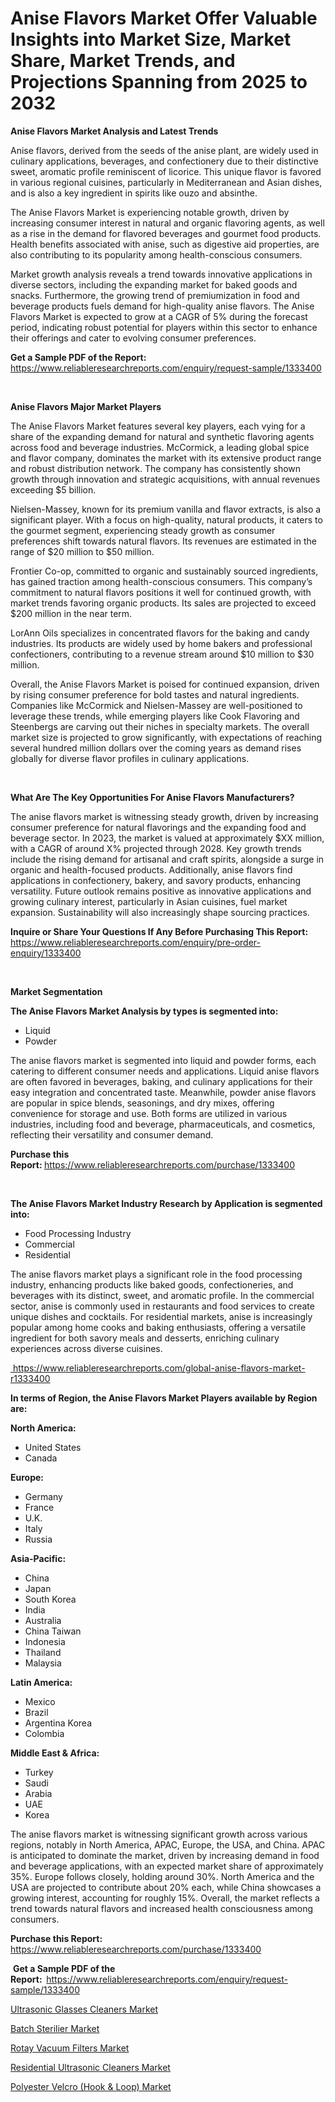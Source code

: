 <p><h1>Anise Flavors Market Offer Valuable Insights into Market Size, Market Share, Market Trends, and Projections Spanning from 2025 to 2032</h1></p><p><strong>Anise Flavors Market Analysis and Latest Trends</strong></p>
<p><p>Anise flavors, derived from the seeds of the anise plant, are widely used in culinary applications, beverages, and confectionery due to their distinctive sweet, aromatic profile reminiscent of licorice. This unique flavor is favored in various regional cuisines, particularly in Mediterranean and Asian dishes, and is also a key ingredient in spirits like ouzo and absinthe. </p><p>The Anise Flavors Market is experiencing notable growth, driven by increasing consumer interest in natural and organic flavoring agents, as well as a rise in the demand for flavored beverages and gourmet food products. Health benefits associated with anise, such as digestive aid properties, are also contributing to its popularity among health-conscious consumers. </p><p>Market growth analysis reveals a trend towards innovative applications in diverse sectors, including the expanding market for baked goods and snacks. Furthermore, the growing trend of premiumization in food and beverage products fuels demand for high-quality anise flavors. The Anise Flavors Market is expected to grow at a CAGR of 5% during the forecast period, indicating robust potential for players within this sector to enhance their offerings and cater to evolving consumer preferences.</p></p>
<p><strong>Get a Sample PDF of the Report:&nbsp;</strong> <a href="https://www.reliableresearchreports.com/enquiry/request-sample/1333400?utm_campaign=12&utm_medium=2&utm_source=Github&utm_content=ia&utm_term=24032025&utm_id=anise-flavors">https://www.reliableresearchreports.com/enquiry/request-sample/1333400</a></p>
<p>&nbsp;</p>
<p><strong>Anise Flavors Major Market Players</strong></p>
<p><p>The Anise Flavors Market features several key players, each vying for a share of the expanding demand for natural and synthetic flavoring agents across food and beverage industries. McCormick, a leading global spice and flavor company, dominates the market with its extensive product range and robust distribution network. The company has consistently shown growth through innovation and strategic acquisitions, with annual revenues exceeding $5 billion.</p><p>Nielsen-Massey, known for its premium vanilla and flavor extracts, is also a significant player. With a focus on high-quality, natural products, it caters to the gourmet segment, experiencing steady growth as consumer preferences shift towards natural flavors. Its revenues are estimated in the range of $20 million to $50 million.</p><p>Frontier Co-op, committed to organic and sustainably sourced ingredients, has gained traction among health-conscious consumers. This company’s commitment to natural flavors positions it well for continued growth, with market trends favoring organic products. Its sales are projected to exceed $200 million in the near term.</p><p>LorAnn Oils specializes in concentrated flavors for the baking and candy industries. Its products are widely used by home bakers and professional confectioners, contributing to a revenue stream around $10 million to $30 million.</p><p>Overall, the Anise Flavors Market is poised for continued expansion, driven by rising consumer preference for bold tastes and natural ingredients. Companies like McCormick and Nielsen-Massey are well-positioned to leverage these trends, while emerging players like Cook Flavoring and Steenbergs are carving out their niches in specialty markets. The overall market size is projected to grow significantly, with expectations of reaching several hundred million dollars over the coming years as demand rises globally for diverse flavor profiles in culinary applications.</p></p>
<p>&nbsp;</p>
<p><strong>What Are The Key Opportunities For Anise Flavors Manufacturers?</strong></p>
<p><p>The anise flavors market is witnessing steady growth, driven by increasing consumer preference for natural flavorings and the expanding food and beverage sector. In 2023, the market is valued at approximately $XX million, with a CAGR of around X% projected through 2028. Key growth trends include the rising demand for artisanal and craft spirits, alongside a surge in organic and health-focused products. Additionally, anise flavors find applications in confectionery, bakery, and savory products, enhancing versatility. Future outlook remains positive as innovative applications and growing culinary interest, particularly in Asian cuisines, fuel market expansion. Sustainability will also increasingly shape sourcing practices.</p></p>
<p><strong>Inquire or Share Your Questions If Any Before Purchasing This Report:</strong> <a href="https://www.reliableresearchreports.com/enquiry/pre-order-enquiry/1333400?utm_campaign=12&utm_medium=2&utm_source=Github&utm_content=ia&utm_term=24032025&utm_id=anise-flavors">https://www.reliableresearchreports.com/enquiry/pre-order-enquiry/1333400</a></p>
<p>&nbsp;</p>
<p><strong>Market Segmentation</strong></p>
<p><strong>The Anise Flavors Market Analysis by types is segmented into:</strong></p>
<p><ul><li>Liquid</li><li>Powder</li></ul></p>
<p><p>The anise flavors market is segmented into liquid and powder forms, each catering to different consumer needs and applications. Liquid anise flavors are often favored in beverages, baking, and culinary applications for their easy integration and concentrated taste. Meanwhile, powder anise flavors are popular in spice blends, seasonings, and dry mixes, offering convenience for storage and use. Both forms are utilized in various industries, including food and beverage, pharmaceuticals, and cosmetics, reflecting their versatility and consumer demand.</p></p>
<p><strong>Purchase this Report:&nbsp;</strong><a href="https://www.reliableresearchreports.com/purchase/1333400?utm_campaign=12&utm_medium=2&utm_source=Github&utm_content=ia&utm_term=24032025&utm_id=anise-flavors">https://www.reliableresearchreports.com/purchase/1333400</a></p>
<p>&nbsp;</p>
<p><strong>The Anise Flavors Market Industry Research by Application is segmented into:</strong></p>
<p><ul><li>Food Processing Industry</li><li>Commercial</li><li>Residential</li></ul></p>
<p><p>The anise flavors market plays a significant role in the food processing industry, enhancing products like baked goods, confectioneries, and beverages with its distinct, sweet, and aromatic profile. In the commercial sector, anise is commonly used in restaurants and food services to create unique dishes and cocktails. For residential markets, anise is increasingly popular among home cooks and baking enthusiasts, offering a versatile ingredient for both savory meals and desserts, enriching culinary experiences across diverse cuisines.</p></p>
<p><a href="https://www.reliableresearchreports.com/global-anise-flavors-market-r1333400?utm_campaign=12&utm_medium=2&utm_source=Github&utm_content=ia&utm_term=24032025&utm_id=anise-flavors">&nbsp;https://www.reliableresearchreports.com/global-anise-flavors-market-r1333400</a></p>
<p><strong>In terms of Region, the Anise Flavors Market Players available by Region are:</strong></p>
<p>
    <p> <strong> North America: </strong>
        <ul>
            <li>United States</li>
            <li>Canada</li>
        </ul>
        </p> 
    <p> <strong> Europe: </strong>
        <ul>
            <li>Germany</li>
            <li>France</li>
            <li>U.K.</li>
            <li>Italy</li>
            <li>Russia</li>
        </ul>
        </p> 
    <p> <strong> Asia-Pacific: </strong>
        <ul>
            <li>China</li>
            <li>Japan</li>
            <li>South Korea</li>
            <li>India</li>
            <li>Australia</li>
            <li>China Taiwan</li>
            <li>Indonesia</li>
            <li>Thailand</li>
            <li>Malaysia</li>
        </ul>
        </p> 
    <p> <strong> Latin America: </strong>
        <ul>
            <li>Mexico</li>
            <li>Brazil</li>
            <li>Argentina Korea</li>
            <li>Colombia</li>
        </ul>
        </p> 
    <p> <strong> Middle East & Africa: </strong>
        <ul>
            <li>Turkey</li>
            <li>Saudi</li>
            <li>Arabia</li>
            <li>UAE</li>
            <li>Korea</li>
        </ul>
    </p>
    </p>
<p><p>The anise flavors market is witnessing significant growth across various regions, notably in North America, APAC, Europe, the USA, and China. APAC is anticipated to dominate the market, driven by increasing demand in food and beverage applications, with an expected market share of approximately 35%. Europe follows closely, holding around 30%. North America and the USA are projected to contribute about 20% each, while China showcases a growing interest, accounting for roughly 15%. Overall, the market reflects a trend towards natural flavors and increased health consciousness among consumers.</p></p>
<p><strong>Purchase this Report: </strong><a href="https://www.reliableresearchreports.com/purchase/1333400?utm_campaign=12&utm_medium=2&utm_source=Github&utm_content=ia&utm_term=24032025&utm_id=anise-flavors">https://www.reliableresearchreports.com/purchase/1333400</a></p>
<p>&nbsp;<strong>Get a Sample PDF of the Report:&nbsp;&nbsp;</strong><a href="https://www.reliableresearchreports.com/enquiry/request-sample/1333400?utm_campaign=12&utm_medium=2&utm_source=Github&utm_content=ia&utm_term=24032025&utm_id=anise-flavors">https://www.reliableresearchreports.com/enquiry/request-sample/1333400</a></p>
<p><strong></strong></p>
<p><p><a href="https://github.com/sarialahipff/Market-Research-Report-List-1/blob/main/ultrasonic-glasses-cleaners-market.md?utm_campaign=12&utm_medium=2&utm_source=Github&utm_content=ia&utm_term=24032025&utm_id=anise-flavors">Ultrasonic Glasses Cleaners Market</a></p><p><a href="https://github.com/mafeasavzal/Market-Research-Report-List-1/blob/main/batch-sterilier-market.md?utm_campaign=12&utm_medium=2&utm_source=Github&utm_content=ia&utm_term=24032025&utm_id=anise-flavors">Batch Sterilier Market</a></p><p><a href="https://github.com/seemagarbeha/Market-Research-Report-List-1/blob/main/rotay-vacuum-filters-market.md?utm_campaign=12&utm_medium=2&utm_source=Github&utm_content=ia&utm_term=24032025&utm_id=anise-flavors">Rotay Vacuum Filters Market</a></p><p><a href="https://github.com/edderkoliso1/Market-Research-Report-List-1/blob/main/residential-ultrasonic-cleaners-market.md?utm_campaign=12&utm_medium=2&utm_source=Github&utm_content=ia&utm_term=24032025&utm_id=anise-flavors">Residential Ultrasonic Cleaners Market</a></p><p><a href="https://github.com/karydacamu/Market-Research-Report-List-1/blob/main/polyester-velcro-hook-loop-market.md?utm_campaign=12&utm_medium=2&utm_source=Github&utm_content=ia&utm_term=24032025&utm_id=anise-flavors">Polyester Velcro (Hook & Loop) Market</a></p></p>